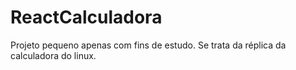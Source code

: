 # ReactCalculadora
Projeto pequeno apenas com fins de estudo. Se trata da réplica da calculadora do linux. 
